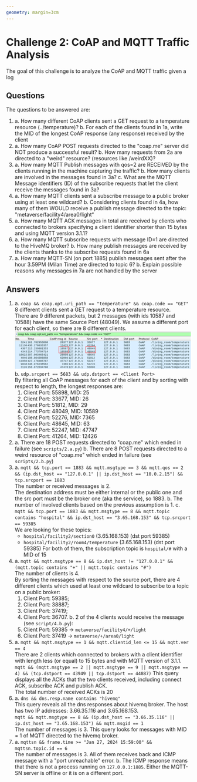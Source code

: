 ```yaml
---
geometry: margin=3cm
---
```


# Challenge 2: CoAP and MQTT Traffic Analysis

The goal of this challenge is to analyze the CoAP and MQTT traffic given a log

## Questions

The questions to be answered are:

1. a. How many different CoAP clients sent a GET request to a temperature resource (../temperature)?
   b. For each of the clients found in 1a, write the MID of the longest CoAP response (any response) received by the client
2. a. How many CoAP POST requests directed to the "coap.me" server did NOT produce a successful result?
   b. How many requests from 2a are directed to a "weird" resource? (resources like /weirdXX)?
3. a. How many MQTT Publish messages with qos=2 are RECEIVED by the clients running in the machine capturing the traffic?
   b. How many clients are involved in the messages found in 3a?
   c. What are the MQTT Message identifiers (ID) of the subscribe requests that let the client receive the messages found in 3a?
4. a. How many MQTT clients sent a subscribe message to a public broker using at least one wildcard?
   b. Considering clients found in 4a, how many of them WOULD receive a publish message directed to the topic: "metaverse/facility4/area0/light“
5. a. How many MQTT ACK messages in total are received by clients who connected to brokers specifying a client identifier shorter than 15 bytes and using MQTT version 3.1.1?
6. a. How many MQTT subscribe requests with message ID=1 are directed to the HiveMQ broker?
   b. How many publish messages are received by the clients thanks to the subscribe requests found in 6a
7. a. How many MQTT-SN (on port 1885) publish messages sent after the hour 3.59PM (Milan Time) are directed to topic 6?
   b. Explain possible reasons why messages in 7a are not handled by the server

## Answers

1. a. `coap && coap.opt.uri_path == "temperature" && coap.code == "GET"`\
    8 different clients sent a GET request to a temperature resource.\
    There are 9 different packets, but 2 messages (with ids 10587 and 10588) have the same Source Port (48049). We assume a different port for each client, so there are 8 different clients.\
    ![](images/1.a.png)
   b. `udp.srcport == 5683 && udp.dstport == <Client Port>`\
    By filtering all CoAP messages for each of the client and by sorting with respect to length, the longest responses are:
     1. Client Port: 55898, MID: 25
     2. Client Port: 33677, MID: 26
     3. Client Port: 51812, MID: 29
     4. Client Port: 48049, MID: 10589
     5. Client Port: 52276, MID: 7365
     6. Client Port: 48645, MID: 63
     7. Client Port: 52247, MID: 47747
     8. Client Port: 41264, MID: 12426
2. a. There are 18 POST requests directed to "coap.me" which ended in failure (see `scripts/2.a.py`)
   b. There are 8 POST requests directed to a weird resource of "coap.me" which ended in failure (see `scripts/2.b.py`)
3. a. `mqtt && tcp.port == 1883 && mqtt.msgtype == 3 && mqtt.qos == 2 && (ip.dst_host == "127.0.0.1" || ip.dst_host == "10.0.2.15") && tcp.srcport == 1883`\
     The number or received messages is 2.\
     The destination address must be either internal or the public one and the src port must be the broker one (aka the service), so 1883.
   b. The number of involved clients based on the previous assumption is 1.
   c. `mqtt && tcp.port == 1883 && mqtt.msgtype == 8 && mqtt.topic contains "hospital" && ip.dst_host == "3.65.168.153" && tcp.srcport == 59385`\
     We are looking for these topics:
      - `hospital/facility2/section0` (3.65.168.153) (dst port 59385)
      - `hospital/facility2/room4/temperature` (3.65.168.153) (dst port 59385)
       For both of them, the subscription topic is `hospital/#` with a MID of 15
4. a. `mqtt && mqtt.msgtype == 8 && ip.dst_host != "127.0.0.1" && (mqtt.topic contains "+" || mqtt.topic contains "#")`\
     The number of clients is 4.\
     By sorting the messages with respect to the source port, there are 4 different clients which used at least one wildcard to subscribe to a topic on a public broker:
     1. Client Port: 59385;
     2. Client Port: 38887;
     3. Client Port: 37419;
     4. Client Port: 36707.
   b. 2 of the 4 clients would receive the message (see `script/4.b.py`):
     5. Client Port: 59385 -> `metaverse/facility4/+/light`
     6. Client Port: 37419 -> `metaverse/+/area0/light`
5. a. `mqtt && mqtt.msgtype == 1 && mqtt.clientid_len <= 15 && mqtt.ver == 4`\
     There are 2 clients which connected to brokers with a client identifier with length less (or equal) to 15 bytes and with MQTT version of 3.1.1.\
     `mqtt && (mqtt.msgtype == 2 || mqtt.msgtype == 9 || mqtt.msgtype == 4) && (tcp.dstport == 43949 || tcp.dstport == 44887)`
     This query displays all the ACKs that the two clients received, including connect ACK, subscribe ACK and publish ACK.\
     The total number of received ACKs is 20
6. a. `dns && dns.resp.name contains "hivemq"`\
     This query reveals all the dns responses about hivemq broker. The host has two IP addresses: 3.66.35.116 and 3.65.168.153.\
     `mqtt && mqtt.msgtype == 8 && (ip.dst_host == "3.66.35.116" || ip.dst_host == "3.65.168.153") && mqtt.msgid == 1`\
     The number of messages is 3.
     This query looks for messages with MID = 1 of MQTT directed to the hivemq broker.
7. a. `mqttsn && frame.time >= "Jan 27, 2024 15:59:00" && mqttsn.topic.id == 6`\
     The number of messages is 3. All of them receives back and ICMP message with a "port unreachable" error.
   b. The ICMP response means that there is not a process running on `127.0.0.1:1885`. Either the MQTT-SN server is offline or it is on a different port.